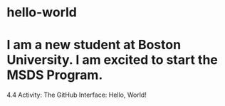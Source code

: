 # hello-world
# I am a new student at Boston University. I am excited to start the MSDS Program.
4.4 Activity: The GitHub Interface: Hello, World!
